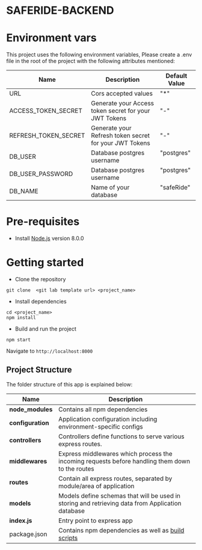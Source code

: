 # SAFERIDE-BACKEND


# Environment vars
This project uses the following environment variables, Please create a .env file in the root of the project with the following attributes mentioned:

| Name                          | Description                         | Default Value                                  |
| ----------------------------- | ------------------------------------| -----------------------------------------------|
|URL                           | Cors accepted values                | "*"                                            |
|ACCESS_TOKEN_SECRET                           | Generate your Access token secret for your JWT Tokens               | "-"                                            |
|REFRESH_TOKEN_SECRET                             | Generate your Refresh token secret for your JWT Tokens               | "-"                                            |
|DB_USER                           | Database postgres username               | "postgres"                                            |
|DB_USER_PASSWORD                           | Database postgres username                | "postgres"                                            |
|DB_NAME                           | Name of your database               | "safeRide"                                            |


# Pre-requisites
- Install [Node.js](https://nodejs.org/en/) version 8.0.0


# Getting started
- Clone the repository
```
git clone  <git lab template url> <project_name>
```
- Install dependencies
```
cd <project_name>
npm install
```
- Build and run the project
```
npm start
```
  Navigate to `http://localhost:8000`

## Project Structure
The folder structure of this app is explained below:

| Name | Description |
| ------------------------ | --------------------------------------------------------------------------------------------- |
| **node_modules**         | Contains all  npm dependencies                                                            |
| **configuration**        | Application configuration including environment-specific configs 
| **controllers**          | Controllers define functions to serve various express routes. 
| **middlewares**          | Express middlewares which process the incoming requests before handling them down to the routes
| **routes**               | Contain all express routes, separated by module/area of application                       
| **models**               | Models define schemas that will be used in storing and retrieving data from Application database  |
| **index.js**               | Entry point to express app                                                               |
| package.json             | Contains npm dependencies as well as [build scripts](#what-if-a-library-isnt-on-definitelytyped)   | 
